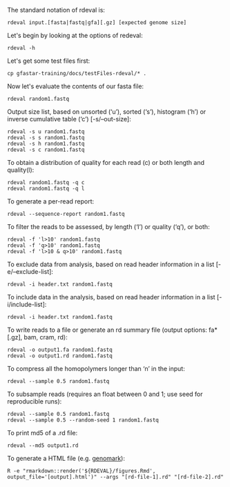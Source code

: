 The standard notation of rdeval is:
``` 
rdeval input.[fasta|fastq|gfa][.gz] [expected genome size]
```

Let's begin by looking at the options of redeval:
```
rdeval -h
```

Let's get some test files first:
```
cp gfastar-training/docs/testFiles-rdeval/* .
```

Now let's evaluate the contents of our fasta file:
```
rdeval random1.fastq
```

Output size list, based on unsorted (‘u’), sorted (‘s’), histogram (‘h’) or inverse cumulative table (‘c’) [-s/–out-size]:
```
rdeval -s u random1.fastq
rdeval -s s random1.fastq
rdeval -s h random1.fastq
rdeval -s c random1.fastq
```

To obtain a distribution of quality for each read (c) or both length and quality(l):
```
rdeval random1.fastq -q c
rdeval random1.fastq -q l
```

To generate a per-read report:
```
rdeval --sequence-report random1.fastq
```

To filter the reads to be assessed, by length (‘l’) or quality (‘q’), or both:
```
rdeval -f 'l>10' random1.fastq
rdeval -f 'q>10' random1.fastq
rdeval -f 'l>10 & q>10' random1.fastq
```

To exclude data from analysis, based on read header information in a list [-e/–exclude-list]:
```
rdeval -i header.txt random1.fastq
```

To include data in the analysis, based on read header information in a list [-i/include-list]:
```
rdeval -i header.txt random1.fastq
```

To write reads to a file or generate an rd summary file (output options: fa*[.gz], bam, cram, rd):
```
rdeval -o output1.fa random1.fastq
rdeval -o output1.rd random1.fastq
```

To compress all the homopolymers longer than ‘n’ in the input:
```
rdeval --sample 0.5 random1.fastq
```

To subsample reads (requires an float between 0 and 1; use seed for reproducible runs):
```
rdeval --sample 0.5 random1.fastq
rdeval --sample 0.5 --random-seed 1 random1.fastq
```

To print md5 of a .rd file:
```
rdeval --md5 output1.rd
```

To generate a HTML file (e.g. [genomark](https://genomeark.s3.amazonaws.com/index.html?prefix=downstream_analyses/SRA/)):
```
R -e "rmarkdown::render('${RDEVAL}/figures.Rmd', output_file='[output].html')" --args "[rd-file-1].rd" "[rd-file-2].rd"
```